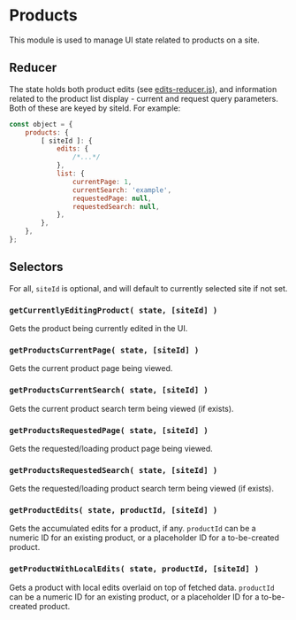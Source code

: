 # Products

This module is used to manage UI state related to products on a site.

## Reducer

The state holds both product edits (see [edits-reducer.js](./edits-reducer.js)), and information related to the product list display - current and request query parameters. Both of these are keyed by siteId. For example:

```js
const object = {
	products: {
		[ siteId ]: {
			edits: {
				/*...*/
			},
			list: {
				currentPage: 1,
				currentSearch: 'example',
				requestedPage: null,
				requestedSearch: null,
			},
		},
	},
};
```

## Selectors

For all, `siteId` is optional, and will default to currently selected site if not set.

### `getCurrentlyEditingProduct( state, [siteId] )`

Gets the product being currently edited in the UI.

### `getProductsCurrentPage( state, [siteId] )`

Gets the current product page being viewed.

### `getProductsCurrentSearch( state, [siteId] )`

Gets the current product search term being viewed (if exists).

### `getProductsRequestedPage( state, [siteId] )`

Gets the requested/loading product page being viewed.

### `getProductsRequestedSearch( state, [siteId] )`

Gets the requested/loading product search term being viewed (if exists).

### `getProductEdits( state, productId, [siteId] )`

Gets the accumulated edits for a product, if any. `productId` can be a numeric ID for an existing product, or a placeholder ID for a to-be-created product.

### `getProductWithLocalEdits( state, productId, [siteId] )`

Gets a product with local edits overlaid on top of fetched data. `productId` can be a numeric ID for an existing product, or a placeholder ID for a to-be-created product.
